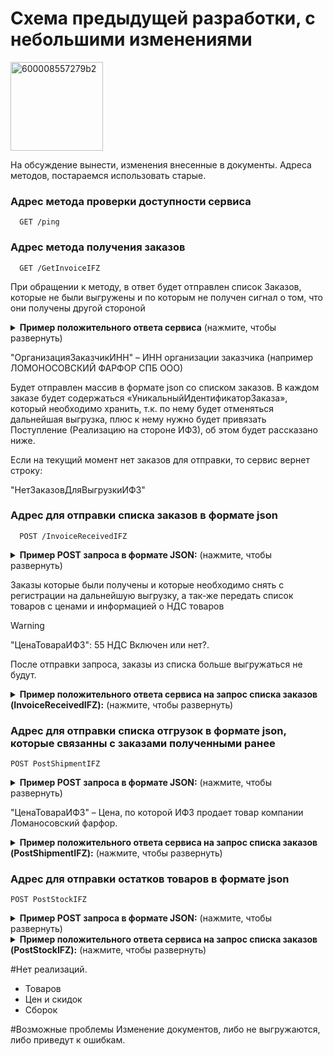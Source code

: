 ﻿# Схема предыдущей разработки, с небольшими изменениями
<img width="148" height="142" alt="600008557279b2" src="https://github.com/user-attachments/assets/05c2a677-ce15-4d80-a85b-52e6f57c410f" />

На обсуждение вынести, изменения внесенные в документы.
Адреса методов, постараемся использовать старые.


### Адрес метода проверки доступности сервиса 
```http
  GET /ping
```

### Адрес метода получения заказов 
```http
  GET /GetInvoiceIFZ
``` 

При обращении к методу, в ответ будет отправлен список Заказов, которые не были выгружены и по которым не получен сигнал о том, что они получены другой стороной
<details>
<summary><b>Пример положительного ответа сервиса</b> (нажмите, чтобы развернуть)</summary>

```diff
{
  "ЗаказыДляИФЗ": [
    {
      "УникальныйИдентификаторЗаказа": "0a276748-5f58-11ed-bd7a-d4f5ef7885bf",
      "ОрганизацияЗаказчикИНН": "7817064607",
+     "Комментарий": "Заказ на склад",
      "СписокТоваровВЗаказе": [
        {
          "НаименованиеТовара": "ЧАШ.С БЛ.Чер.кофеТонкие веточ.с отв.КН1",
          "АртикулТовара": "81.13635.00.1",
          "КоличествоТовара": 5
        },
        {
          "НаименованиеТовара": "СК-РА Заяц с морковкой 4 МЛ1",
          "АртикулТовара": "82.01965.00.1",
          "КоличествоТовара": 3
        },
        {
          "НаименованиеТовара": "ЧАШ.С БЛ.коф.Тюльп.Кобальтовая сеткаТЛ1",
          "АртикулТовара": "81.10106.00.1",
          "КоличествоТовара": 7
        }
      ]
    },
    {
      "УникальныйИдентификаторЗаказа": "44e40e34-5f69-11ed-bd7a-d4f5ef7885bf",
      "ОрганизацияЗаказчикИНН": "7817064607",
+     "Комментарий": "Заказ на склад",
      "СписокТоваровВЗаказе": [
        {
          "НаименованиеТовара": "Vitax Термос VX-3418 1500мл Active Prime in travel",
          "АртикулТовара": "VX-3418",
          "КоличествоТовара": 1
        }
      ]
    },
    {
      "УникальныйИдентификаторЗаказа": "108b7352-61d1-11ed-bd7a-d4f5ef7885bf",
      "ОрганизацияЗаказчикИНН": "7817064607",
+     "Комментарий": "Заказ на склад",
      "СписокТоваровВЗаказе": [
        {
          "НаименованиеТовара": "ЧАШ.С БЛ.чайн.ГвоздикаЗолотой кантик7КН1",
          "АртикулТовара": "81.13929.00.1",
          "КоличествоТовара": 1
        },
        {
          "НаименованиеТовара": "ЧАШКА С БЛЮДЦЕМ чайн. Тюльпан Сетка-Блюз 2 ТН1",
          "АртикулТовара": "81.24812.00.1",
          "КоличествоТовара": 3
        }
      ]
    }
  ]
}
```
</details>

"ОрганизацияЗаказчикИНН" – ИНН организации заказчика (например ЛОМОНОСОВСКИЙ ФАРФОР СПБ ООО)

Будет отправлен массив в формате json со списком заказов. В каждом заказе будет содержаться «УникальныйИдентификаторЗаказа», который необходимо хранить, т.к. по нему будет отменяться дальнейшая выгрузка, плюс к нему нужно будет привязать Поступление (Реализацию на стороне ИФЗ), об этом будет рассказано ниже.

Если на текущий момент нет заказов для отправки, то сервис вернет строку:

"НетЗаказовДляВыгрузкиИФЗ"

### Адрес для отправки списка заказов в формате json
```http
  POST /InvoiceReceivedIFZ
``` 
<details>
<summary><b> Пример POST запроса в формате JSON:</b> (нажмите, чтобы развернуть)</summary>

```diff
{
  "ЗаказыПолученныеИФЗ": [
    {
      "УникальныйИдентификаторЗаказа": "0a276748-5f58-11ed-bd7a-d4f5ef7885bf",
      "СписокТоваровКЗаказу": [
        {
          "НаименованиеТовара": "ЧАШ.С БЛ.Чер.кофеТонкие веточ.с отв.КН1",
          "АртикулТовара": "81.13635.00.1",
          "КоличествоТовара": 5,
          "ЦенаТовараИФЗ": 55,
-         "ТоварБезНДС": 1,
+         "НДС": 20,
+         "СуммаНДС":46.2,
+         "СуммаСНДС":231
        },
        {
          "НаименованиеТовара": "СК-РА Заяц с морковкой 4 МЛ1",
          "АртикулТовара": "82.01965.00.1",
          "КоличествоТовара": 3,
          "ЦенаТовараИФЗ": 77,
-          "ТоварБезНДС": 0,
+         "НДС": 20,
+         "СуммаНДС":46.2,
+         "СуммаСНДС":231
        },
        {
          "НаименованиеТовара": "ЧАШ.С БЛ.коф.Тюльп.Кобальтовая сеткаТЛ1",
          "АртикулТовара": "81.10106.00.1",
          "КоличествоТовара": 7,
          "ЦенаТовараИФЗ": 33,
-         "ТоварБезНДС": 0,
+         "НДС": 20,
+         "СуммаНДС":46.2,
+         "СуммаСНДС":231
        }
      ]
    },
    {
      "УникальныйИдентификаторЗаказа": "108b7352-61d1-11ed-bd7a-d4f5ef7885bf",
      "СписокТоваровКЗаказу": [
        {
          "НаименованиеТовара": "ЧАШ.С БЛ.чайн.ГвоздикаЗолотой кантик7КН1",
          "АртикулТовара": "81.13929.00.1",
          "КоличествоТовара": 1,
          "ЦенаТовараИФЗ": 22,
-         "ТоварБезНДС": 0,
+         "НДС": 20,
+         "СуммаНДС":46.2,
+         "СуммаСНДС":231
        },
        {
          "НаименованиеТовара": "ЧАШКА С БЛЮДЦЕМ чайн. Тюльпан Сетка-Блюз 2 ТН1",
          "АртикулТовара": "81.24812.00.1",
          "КоличествоТовара": 3,
          "ЦенаТовараИФЗ": 44,
-         "ТоварБезНДС": 1,
+         "НДС": 20,
+         "СуммаНДС":46.2,
+         "СуммаСНДС":231
        }
      ]
    }
  ]
}

```

</details>

Заказы которые были получены и которые необходимо снять с регистрации на дальнейшую выгрузку, а так-же передать список товаров с ценами и информацией о НДС товаров

> [!WARNING]
> "ЦенаТовараИФЗ": 55 НДС Включен или нет?.

После отправки запроса, заказы из списка больше выгружаться не будут.

<details>
<summary><b> Пример положительного ответа сервиса на запрос списка заказов (InvoiceReceivedIFZ):</b> (нажмите, чтобы развернуть)</summary>

```diff
{
  "ЗаказыДляИФЗ": [
    {
      "УникальныйИдентификаторЗаказа": "0a276748-5f58-11ed-bd7a-d4f5ef7885bf",
      "СтатусОтменыВыгрузки": "ОК"
    },
    {
      "УникальныйИдентификаторЗаказа": "108b7352-61d1-11ed-bd7a-d4f5ef7885bf",
      "СтатусОтменыВыгрузки": "ОК"
    }
  ]
}

```

</details>

### Адрес для отправки списка отгрузок в формате json, которые связанны с заказами полученными ранее

```http
POST PostShipmentIFZ
```

<details>
<summary><b> Пример POST запроса в формате JSON:</b> (нажмите, чтобы развернуть)</summary>

```diff
{
  "ОтгрузкиИФЗ": [
    {
      "УникальныйИдентификаторЗаказа": "0a276748-5f58-11ed-bd7a-d4f5ef7885bf",
      "СписокТоваровКОтгрузке": [
        {
          "НаименованиеТовара": "ЧАШ.С БЛ.Чер.кофеТонкие веточ.с отв.КН1",
          "АртикулТовара": "81.13635.00.1",
          "КоличествоТовара": 5,
          "ЦенаТовараИФЗ": 55,
-         "ТоварБезНДС": 1,
+         "НДС": 20,
+         "СуммаНДС":46.2,
+         "СуммаСНДС":231
        },
        {
          "НаименованиеТовара": "СК-РА Заяц с морковкой 4 МЛ1",
          "АртикулТовара": "82.01965.00.1",
          "КоличествоТовара": 3,
          "ЦенаТовараИФЗ": 77,
-         "ТоварБезНДС": 0,
+         "НДС": 20,
+         "СуммаНДС":46.2,
+         "СуммаСНДС":231

        },
        {
          "НаименованиеТовара": "ЧАШ.С БЛ.коф.Тюльп.Кобальтовая сеткаТЛ1",
          "АртикулТовара": "81.10106.00.1",
          "КоличествоТовара": 7,
          "ЦенаТовараИФЗ": 33,
-         "ТоварБезНДС": 0,
+         "НДС": 20,
+         "СуммаНДС":46.2,
+         "СуммаСНДС":231
        }
      ]
    },
    {
      "УникальныйИдентификаторЗаказа": "108b7352-61d1-11ed-bd7a-d4f5ef7885bf",
      "СписокТоваровКОтгрузке": [
        {
          "НаименованиеТовара": "ЧАШ.С БЛ.чайн.ГвоздикаЗолотой кантик7КН1",
          "АртикулТовара": "81.13929.00.1",
          "КоличествоТовара": 1,
          "ЦенаТовараИФЗ": 22,
-         "ТоварБезНДС": 0
        },
        {
          "НаименованиеТовара": "ЧАШКА С БЛЮДЦЕМ чайн. Тюльпан Сетка-Блюз 2 ТН1",
          "АртикулТовара": "81.24812.00.1",
          "КоличествоТовара": 3,
          "ЦенаТовараИФЗ": 44,
-         "ТоварБезНДС": 1,
+         "НДС": 20,
+         "СуммаНДС":46.2,
+         "СуммаСНДС":231
        }
      ]
    }
  ]
}



```

</details>

"ЦенаТовараИФЗ" – Цена, по которой ИФЗ продает товар компании Ломаносовский фарфор.

<details>
<summary><b> Пример положительного ответа сервиса на запрос списка заказов (PostShipmentIFZ):</b> (нажмите, чтобы развернуть)</summary>

```diff
{
  "ОтгрузкиПоЗаказамИФЗ": [
    {
      "УникальныйИдентификаторЗаказа": "0a276748-5f58-11ed-bd7a-d4f5ef7885bf",
      "СтатусПолученияОтгрузки": "Проведен"
    },
    {
      "УникальныйИдентификаторЗаказа": "108b7352-61d1-11ed-bd7a-d4f5ef7885bf",
      "СтатусПолученияОтгрузки": "Проведен"
    }
  ]
}


```

</details>

### Адрес для отправки остатков товаров в формате json
```http
POST PostStockIFZ
```

<details>
<summary><b> Пример POST запроса в формате JSON:</b> (нажмите, чтобы развернуть)</summary>

```diff
{
  "ОстаткиТоваровИФЗ": [
    {
      "НаименованиеТовара": "ЧАШ.С БЛ.чайн.ГвоздикаЗолотой кантик7КН1",
      "АртикулТовара": "81.13929.00.1",
      "КоличествоТовара": 1
    },
    {
      "НаименованиеТовара": "ЧАШКА С БЛЮДЦЕМ чайн. Тюльпан Сетка-Блюз 2 ТН1",
      "АртикулТовара": "81.24812.00.1",
      "КоличествоТовара": 3
    }
  ]
}

```

</details>

<details>
<summary><b> Пример положительного ответа сервиса на запрос списка заказов (PostStockIFZ):</b> (нажмите, чтобы развернуть)</summary>

```diff
{
  "ОстаткиТоваровИФЗ": [
    {
      "СтатусПолученияОстатков": "Проведен"
    }
  ]
}

```

</details>


#Нет реализаций.
* Товаров
* Цен и скидок
* Сборок

#Возможные проблемы
Изменение документов, либо не выгружаются, либо приведут к ошибкам.